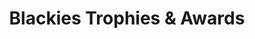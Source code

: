 ---
title: "Blackies Trophies & Awards"
url: /chula-vista/blackies-trophies-und-awards/
shop: Pokal
---